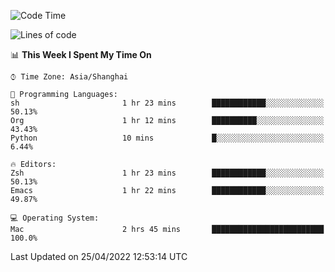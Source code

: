 <!--START_SECTION:waka-->
![Code Time](http://img.shields.io/badge/Code%20Time-698%20hrs%2052%20mins-blue)

![Lines of code](https://img.shields.io/badge/From%20Hello%20World%20I%27ve%20Written-22%20Thousand%20lines%20of%20code-blue)

📊 **This Week I Spent My Time On** 

```text
⌚︎ Time Zone: Asia/Shanghai

💬 Programming Languages: 
sh                       1 hr 23 mins        ████████████░░░░░░░░░░░░░   50.13% 
Org                      1 hr 12 mins        ██████████░░░░░░░░░░░░░░░   43.43% 
Python                   10 mins             █░░░░░░░░░░░░░░░░░░░░░░░░   6.44%

🔥 Editors: 
Zsh                      1 hr 23 mins        ████████████░░░░░░░░░░░░░   50.13% 
Emacs                    1 hr 22 mins        ████████████░░░░░░░░░░░░░   49.87%

💻 Operating System: 
Mac                      2 hrs 45 mins       █████████████████████████   100.0%

```


 Last Updated on 25/04/2022 12:53:14 UTC
<!--END_SECTION:waka-->
